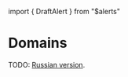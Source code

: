 import { DraftAlert } from "$alerts"

<DraftAlert />

# Domains

TODO: [Russian version](/ru/vision/changes).
